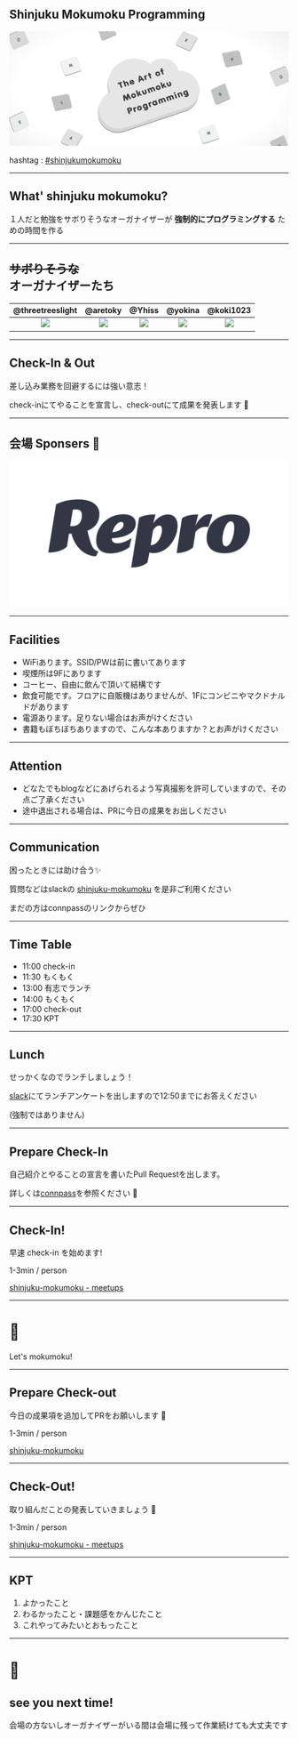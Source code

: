 ## Shinjuku Mokumoku Programming

![](/assets/images/shinjuku-mokumoku-banner.png)

hashtag : [#shinjukumokumoku](https://twitter.com/hashtag/shinjukumokumoku)

---

## What' shinjuku mokumoku?

１人だと勉強をサボりそうなオーガナイザーが **強制的にプログラミングする** ための時間を作る

---

## ~~サボりそうな~~<br>オーガナイザーたち

@threetreeslight | @aretoky | @Yhiss | @yokina | @koki1023
:---: | :---: | :---: | :---: | :---:
![](https://avatars3.githubusercontent.com/u/1057490?s=100&v=4) | ![](https://avatars3.githubusercontent.com/u/4887965?s=100&v=4)  | ![](https://avatars2.githubusercontent.com/u/39427270?s=100&v=4) | ![](https://avatars0.githubusercontent.com/u/4452841?s=100&v=4) | ![](https://avatars1.githubusercontent.com/u/28473371?s=100&v=4)

---

## Check-In & Out

差し込み業務を回避するには強い意志！

check-inにてやることを宣言し、check-outにて成果を発表します 💪

---

## 会場 Sponsers 👏

![](/assets/images/sponsers/repro-logo-colored.png)

---

## Facilities

- WiFiあります。SSID/PWは前に書いてあります
- 喫煙所は9Fにあります
- コーヒー、自由に飲んで頂いて結構です
- 飲食可能です。フロアに自販機はありませんが、1Fにコンビニやマクドナルドがあります
- 電源あります。足りない場合はお声がけください
- 書籍もぼちぼちありますので、こんな本ありますか？とお声がけください

---

## Attention

- どなたでもblogなどにあげられるよう写真撮影を許可していますので、その点ご了承ください
- 途中退出される場合は、PRに今日の成果をお出しください

---

## Communication

困ったときには助け合う✨

質問などはslackの [shinjuku-mokumoku](https://shinjuku-mokumoku.slack.com/) を是非ご利用ください

まだの方はconnpassのリンクからぜひ

---

## Time Table

- 11:00 check-in
- 11:30 もくもく
- 13:00 有志でランチ
- 14:00 もくもく
- 17:00 check-out
- 17:30 KPT

---

## Lunch

せっかくなのでランチしましょう！

[slack](https://shinjuku-mokumoku.slack.com/)にてランチアンケートを出しますので12:50までにお答えください

(強制ではありません)

---

## Prepare Check-In

自己紹介とやることの宣言を書いたPull Requestを出します。

詳しくは[connpass](https://shinjuku-moku.connpass.com)を参照ください 🙏

---

## Check-In!

早速 check-in を始めます!

1-3min / person

[shinjuku-mokumoku - meetups](https://github.com/shinjuku-mokumoku/shinjuku-mokumoku/blob/master/meetups)

---

# 💪

Let's mokumoku!

---

## Prepare Check-out

今日の成果項を追加してPRをお願いします 🎉

1-3min / person

[shinjuku-mokumoku](https://github.com/shinjuku-mokumoku/shinjuku-mokumoku)

---

## Check-Out!

取り組んだことの発表していきましょう 👏

1-3min / person

[shinjuku-mokumoku - meetups](https://github.com/shinjuku-mokumoku/shinjuku-mokumoku/blob/master/meetups)

---

## KPT

1. よかったこと
1. わるかったこと・課題感をかんじたこと
1. これやってみたいとおもったこと

---

# 👋

## see you next time!

会場の方ないしオーガナイザーがいる間は会場に残って作業続けても大丈夫です

